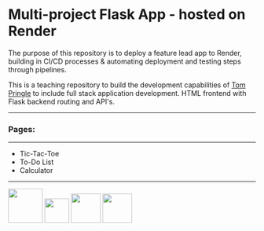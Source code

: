 # Multi-project Flask App - hosted on Render
The purpose of this repository is to deploy a feature lead app to Render, building in CI/CD processes & automating deployment and testing steps through pipelines.

This is a teaching repository to build the development capabilities of [Tom Pringle](https://github.com/pringletom) to include full stack application development. HTML frontend with Flask backend routing and API's.

----

### Pages:

----
- Tic-Tac-Toe
- To-Do List
- Calculator

----
<img src="https://cdn.freebiesupply.com/logos/thumbs/2x/travis-ci-logo.png" width="70">
<img src="https://upload.wikimedia.org/wikipedia/commons/thumb/c/c3/Python-logo-notext.svg/182px-Python-logo-notext.svg.png" width="50">
<img src="https://docs.zeet.co/assets/images/flask-a3319b33492c2abbf2abfc0403064405.png" width="60">
<img src="https://tutorials.yax.com/assets/images/articles/render-logo.png" width="60">